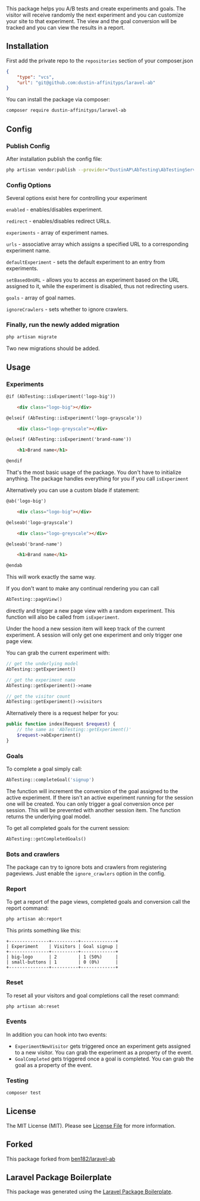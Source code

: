 
This package helps you A/B tests and create experiments and goals. The visitor will receive randomly the next experiment and you can customize your site to that experiment. The view and the goal conversion will be tracked and you can view the results in a report.

## Installation

First add the private repo to the `repositories` section of your composer.json
```json
{
    "type": "vcs",
    "url": "git@github.com:dustin-affinityps/laravel-ab"
}
```

You can install the package via composer:

```bash
composer require dustin-affinityps/laravel-ab
```

## Config

### Publish Config

After installation publish the config file:

```bash
php artisan vendor:publish --provider="DustinAP\AbTesting\AbTestingServiceProvider"
```

### Config Options

Several options exist here for controlling your experiment

`enabled` - enables/disables experiment.

`redirect` - enables/disables redirect URLs.

`experiments` - array of experiment names.

`urls` - associative array which assigns a specified URL to a corresponding experiment name.

`defaultExperiment` - sets the default experiment to an entry from experiments.

`setBasedOnURL` - allows you to access an experiment based on the URL assigned to it, while the experiment is disabled, thus not redirecting users.

`goals` - array of goal names.

`ignoreCrawlers` - sets whether to ignore crawlers.
 

### Finally, run the newly added migration

```bash
php artisan migrate
```

Two new migrations should be added.

## Usage

### Experiments

```html
@if (AbTesting::isExperiment('logo-big'))

    <div class="logo-big"></div>

@elseif (AbTesting::isExperiment('logo-grayscale'))

    <div class="logo-greyscale"></div>

@elseif (AbTesting::isExperiment('brand-name'))

    <h1>Brand name</h1>

@endif
```

That's the most basic usage of the package. You don't have to initialize anything. The package handles everything for you if you call `isExperiment`

Alternatively you can use a custom blade if statement:

```html
@ab('logo-big')

    <div class="logo-big"></div>

@elseab('logo-grayscale')

    <div class="logo-greyscale"></div>

@elseab('brand-name')

    <h1>Brand name</h1>

@endab
```

This will work exactly the same way.

If you don't want to make any continual rendering you can call

```php
AbTesting::pageView()
```

directly and trigger a new page view with a random experiment. This function will also be called from `isExperiment`.

Under the hood a new session item will keep track of the current experiment. A session will only get one experiment and only trigger one page view.

You can grab the current experiment with:

```php
// get the underlying model
AbTesting::getExperiment()

// get the experiment name
AbTesting::getExperiment()->name

// get the visitor count
AbTesting::getExperiment()->visitors
```

Alternatively there is a request helper for you:

```php
public function index(Request $request) {
    // the same as 'AbTesting::getExperiment()'
    $request->abExperiment()
}
```

### Goals

To complete a goal simply call:

```php
AbTesting::completeGoal('signup')
```

The function will increment the conversion of the goal assigned to the active experiment. If there isn't an active experiment running for the session one will be created. You can only trigger a goal conversion once per session. This will be prevented with another session item. The function returns the underlying goal model.

To get all completed goals for the current session:

```php
AbTesting::getCompletedGoals()
```

### Bots and crawlers

The package can try to ignore bots and crawlers from registering pageviews. Just enable the `ignore_crawlers` option in the config.

### Report

To get a report of the page views, completed goals and conversion call the report command:

```bash
php artisan ab:report
```

This prints something like this:

```
+---------------+----------+-------------+
| Experiment    | Visitors | Goal signup |
+---------------+----------+-------------+
| big-logo      | 2        | 1 (50%)     |
| small-buttons | 1        | 0 (0%)      |
+---------------+----------+-------------+
```

### Reset

To reset all your visitors and goal completions call the reset command:

```bash
php artisan ab:reset
```

### Events

In addition you can hook into two events:

- `ExperimentNewVisitor` gets triggered once an experiment gets assigned to a new visitor. You can grab the experiment as a property of the event.
- `GoalCompleted` gets triggered once a goal is completed. You can grab the goal as a property of the event.

### Testing

``` bash
composer test
```

## License

The MIT License (MIT). Please see [License File](LICENSE.md) for more information.

## Forked

This package forked from [ben182/laravel-ab](https://github.com/ben182/laravel-ab)

## Laravel Package Boilerplate

This package was generated using the [Laravel Package Boilerplate](https://laravelpackageboilerplate.com).
